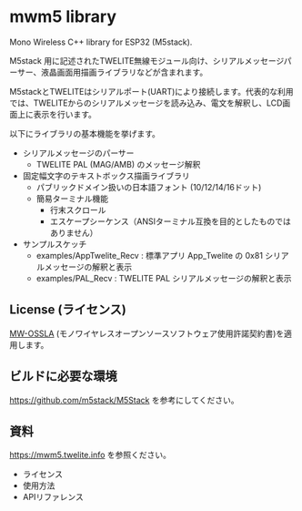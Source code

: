 # mwm5 library

Mono Wireless C++ library for ESP32 (M5stack).

M5stack 用に記述されたTWELITE無線モジュール向け、シリアルメッセージパーサー、液晶画面用描画ライブラリなどが含まれます。

M5stackとTWELITEはシリアルポート(UART)により接続します。代表的な利用では、TWELITEからのシリアルメッセージを読み込み、電文を解釈し、LCD画面上に表示を行います。



以下にライブラリの基本機能を挙げます。

- シリアルメッセージのパーサー
  - TWELITE PAL (MAG/AMB) のメッセージ解釈
- 固定幅文字のテキストボックス描画ライブラリ
  - パブリックドメイン扱いの日本語フォント (10/12/14/16ドット)
  - 簡易ターミナル機能
    - 行末スクロール
    - エスケープシーケンス（ANSIターミナル互換を目的としたものではありません）
- サンプルスケッチ
  - examples/AppTwelite_Recv : 標準アプリ App_Twelite の 0x81 シリアルメッセージの解釈と表示
  - examples/PAL_Recv : TWELITE PAL シリアルメッセージの解釈と表示



## License (ライセンス)

[MW-OSSLA](license/MW-OSSLA-1J.txt) (モノワイヤレスオープンソースソフトウェア使用許諾契約書)を適用します。



## ビルドに必要な環境

https://github.com/m5stack/M5Stack を参考にしてください。



## 資料

https://mwm5.twelite.info を参照ください。

* ライセンス
* 使用方法
* APIリファレンス

